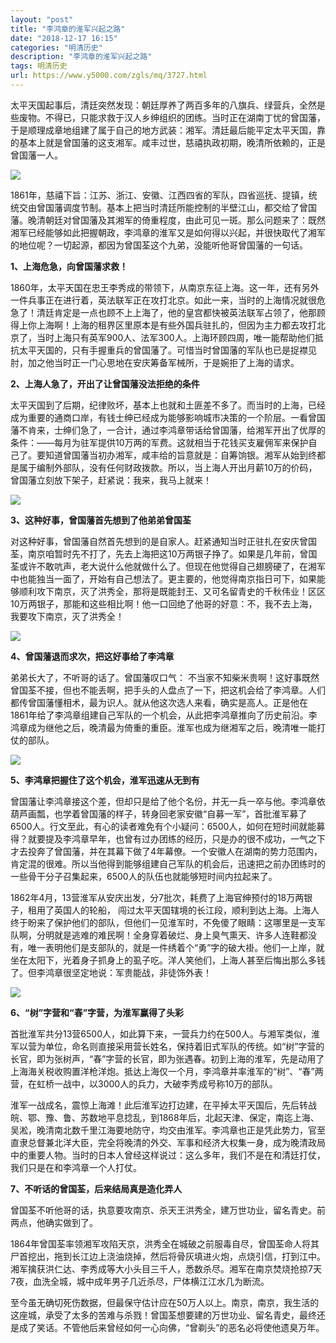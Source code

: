 ```yaml
---
layout: "post"
title: "李鸿章的淮军兴起之路"
date: "2018-12-17 16:15"
categories: "明清历史"
description: "李鸿章的淮军兴起之路"
tags: 明清历史
url: https://www.y5000.com/zgls/mq/3727.html
---
```






太平天国起事后，清廷突然发现：朝廷厚养了两百多年的八旗兵、绿营兵，全然是些废物。不得已，只能求救于汉人乡绅组织的团练。当时正在湖南丁忧的曾国藩，于是顺理成章地组建了属于自己的地方武装：湘军。清廷最后能平定太平天国，靠的基本上就是曾国藩的这支湘军。咸丰过世，慈禧执政初期，晚清所依赖的，正是曾国藩一人。

![](https://img.y5000.com/uploads/allimg/161022/6-161022191230G9.jpg)

1861年，慈禧下旨：江苏、浙江、安徽、江西四省的军队，四省巡抚、提镇，统统交由曾国藩调度节制。基本上把当时清廷所能控制的半壁江山，都交给了曾国藩。晚清朝廷对曾国藩及其湘军的倚重程度，由此可见一斑。那么问题来了：既然湘军已经能够如此把握朝政，李鸿章的淮军又是如何得以兴起，并很快取代了湘军的地位呢？一切起源，都因为曾国荃这个九弟，没能听他哥曾国藩的一句话。

**1、上海危急，向曾国藩求救！**

1860年，太平天国在忠王李秀成的带领下，从南京东征上海。这一年，还有另外一件兵事正在进行着，英法联军正在攻打北京。如此一来，当时的上海情况就很危急了！清廷肯定是一点也顾不上上海了，他的皇宫都快被英法联军占领了，他那顾得上你上海啊！上海的租界区里原本是有些外国兵驻扎的，但因为主力都去攻打北京了，当时上海只有英军900人、法军300人。上海环顾四周，唯一能帮助他们抵抗太平天国的，只有手握重兵的曾国藩了。可惜当时曾国藩的军队也已是捉襟见肘，加之他当时正一门心思地在安庆筹备军械所，于是婉拒了上海的请求。

**2、上海人急了，开出了让曾国藩没法拒绝的条件**

太平天国到了后期，纪律败坏，基本上也就和土匪差不多了。而当时的上海，已经成为重要的通商口岸，有钱士绅已经成为能够影响城市决策的一个阶层。一看曾国藩不肯来，士绅们急了，一合计，通过李鸿章带话给曾国藩，给湘军开出了优厚的条件：——每月为驻军提供10万两的军费。这就相当于花钱买支雇佣军来保护自己了。要知道曾国藩当初办湘军，咸丰给的旨意就是：自筹饷银。湘军从始到终都是属于编制外部队，没有任何财政拨款。所以，当上海人开出月薪10万的价码，曾国藩立刻放下架子，赶紧说：我来，我马上就来！

![](https://img.y5000.com/uploads/allimg/161022/6-1610221915212c.jpg)

**3、这种好事，曾国藩首先想到了他弟弟曾国荃**

对这种好事，曾国藩自然首先想到的是自家人。赶紧通知当时正驻扎在安庆曾国荃，南京咱暂时先不打了，先去上海把这10万两银子挣了。如果是几年前，曾国荃或许不敢吭声，老大说什么他就做什么了。但现在他觉得自己翅膀硬了，在湘军中也能独当一面了，开始有自己想法了。更主要的，他觉得南京指日可下，如果能够顺利攻下南京，灭了洪秀全，那将是既能封王、又可名留青史的千秋伟业！区区10万两银子，那能和这些相比啊！他一口回绝了他哥的好意：不，我不去上海，我要攻下南京，灭了洪秀全！

![](https://img.y5000.com/uploads/allimg/161022/6-161022191646452.jpg)

**4、曾国藩退而求次，把这好事给了李鸿章**

弟弟长大了，不听哥的话了。曾国藩叹口气：
不当家不知柴米贵啊！这好事既然曾国荃不接，但也不能丢啊，把手头的人盘点了一下，把这机会给了李鸿章。人们都传曾国藩懂相术，最为识人。就从他这次选人来看，确实是高人。正是他在1861年给了李鸿章组建自己军队的一个机会，从此把李鸿章推向了历史前沿。李鸿章成为继他之后，晚清最为倚重的重臣。淮军也成为继湘军之后，晚清唯一能打仗的部队。

![](https://img.y5000.com/uploads/allimg/161022/6-161022191K14U.jpg)

**5、李鸿章把握住了这个机会，淮军迅速从无到有**

曾国藩让李鸿章接这个差，但却只是给了他个名份，并无一兵一卒与他。李鸿章依葫芦画瓢，也学着曾国藩的样子，转身回老家安徽“自募一军”，首批淮军募了6500人。行文至此，有心的读者难免有个小疑问：6500人，如何在短时间就能募得？就要提及李鸿章早年，也曾有过办团练的经历，只是办的很不成功，一气之下才去投奔了曾国藩，并在其幕下做了4年幕僚。一个安徽人在湖南的势力范围内，肯定混的很难。所以当他得到能够组建自己军队的机会后，迅速把之前办团练时的一些骨干分子召集起来，6500人的队伍也就能够短时间内拉起来了。

1862年4月，13营淮军从安庆出发，分7批次，耗费了上海官绅预付的18万两银子，租用了英国人的轮船，
闯过太平天国辖境的长江段，顺利到达上海。上海人终于盼来了保护他们的部队，但他们一见淮军时，不免傻了眼睛：这哪里是一支军队啊，分明就是逃难的难民啊！全身穿着破烂、身上臭气熏天、许多人连鞋都没有，唯一表明他们是支部队的，就是一件绣着个“勇”字的破大褂。他们一上岸，就坐在太阳下，光着身子抓身上的虱子吃。洋人笑他们，上海人甚至后悔出那么多钱了。但李鸿章很坚定地说：军贵能战，非徒饰外表！

![](https://img.y5000.com/uploads/allimg/161022/6-16102219191T08.jpg)

**6、“树”字营和“春”字营，为淮军赢得了头彩**

首批淮军共分13营6500人，如此算下来，一营兵力约在500人。与湘军类似，淮军以营为单位，命名则直接采用营长姓名，保持着旧式军队的传统。如“树”字营的长官，即为张树声，“春”字营的长官，即为张遇春。初到上海的淮军，先是动用了上海海关税收购置洋枪洋炮。抵达上海仅一个月，李鸿章并率淮军的“树”、“春”两营，在虹桥一战中，以3000人的兵力，大破李秀成号称10万的部队。

淮军一战成名，震惊上海滩！此后淮军边打边建，在平掉太平天国后，先后转战皖、鄂、豫、鲁、苏数地平息捻乱，到1868年后，北起天津、保定，南迄上海、吴淞，晚清南北数千里江海要地防守，均交由淮军。李鸿章也正是凭此势力，官至直隶总督兼北洋大臣，完全将晚清的外交、军事和经济大权集一身，成为晚清政局中的重要人物。当时的日本人曾经这样说过：这么多年，我们不是在和清廷打仗，我们只是在和李鸿章一个人打仗。

**7、不听话的曾国荃，后来结局真是造化弄人**

曾国荃不听他哥的话，执意要攻南京、杀天王洪秀全，建万世功业，留名青史。前两点，他确实做到了。

1864年曾国荃率领湘军攻陷天京，洪秀全在城破之前服毒自尽，曾国荃命人将其尸首挖出，拖到长江边上浇油烧掉，然后将骨灰填进火炮，点烧引信，打到江中。湘军擒获洪仁达、李秀成等大小头目三千人，悉数杀尽。湘军在南京焚烧抢掠7天7夜，血洗全城，城中成年男子几近杀尽，尸体横江江水几为断流。

至今虽无确切死伤数据，但最保守估计应在50万人以上。南京，南京，我生活的这座城，承受了太多的苦难与杀戮！曾国荃想要建的万世功业、留名青史，最终还是成了笑话。不管他后来曾经如何一心向佛，“曾剃头”的恶名必将使他遗臭万年。

